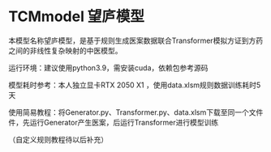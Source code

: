 # TCMmodel 望庐模型
本模型名称望庐模型，是基于规则生成医案数据联合Transformer模拟方证到方药之间的非线性复杂映射的中医模型。

运行环境：建议使用python3.9，需安装cuda，依赖包参考源码

模型耗时参考：本人独立显卡RTX 2050 X1 ，使用data.xlsm规则数据训练耗时5天

使用简易教程：将Generator.py、Transformer.py、data.xlsm下载至同一个文件件，先运行Generator产生医案，后运行Transformer进行模型训练



（自定义规则教程待以后补充）
